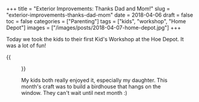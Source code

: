+++
title = "Exterior Improvements: Thanks Dad and Mom!"
slug = "exterior-improvements-thanks-dad-mom"
date = 2018-04-06
draft = false
toc = false
categories = ["Parenting"]
tags = ["kids", "workshop", "Home Depot"]
images = ["/images/posts/2018-04-07-home-depot.jpg"]
+++

Today we took the kids to their first Kid's Workshop at the Hoe Depot. It was a lot of fun!

{{<figure class="center" src="/images/posts/2018-04-07-home-depot.jpg" caption="Yay For Home Depot">}}

My kids both really enjoyed it, especially my daughter. This month's craft was to build a birdhouse that hangs on the window. They can't wait until next month :)